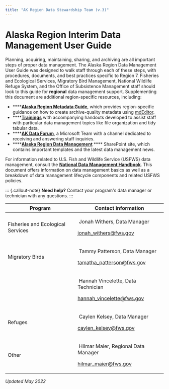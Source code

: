 ```yaml
---
title: "AK Region Data Stewardship Team (v.3)"
---
```


# Alaska Region Interim Data Management User Guide

Planning, acquiring, maintaining, sharing, and archiving are all important steps of proper data management. The Alaska Region Data Management User Guide was designed to walk staff through each of these steps, with procedures, documents, and best practices specific to Region 7. Fisheries and Ecological Services, Migratory Bird Management, National Wildlife Refuge System, and the Office of Subsistence Management staff should look to this guide for **regional** data management support. Supplementing this document are additional region-specific resources, including:

* ****[**Alaska Region Metadata Guide**](https://doi.org/10.7944/P9S972WM), which provides region-specific guidance on how to create archive-quality metadata using [mdEditor](https://www.mdeditor.org/).
* ****[**Trainings**](https://doimspp.sharepoint.com/sites/fws-ak-data-forum/SitePages/Alaska-Data-Management-Training.aspx) with accompanying handouts developed to assist staff with particular data management topics like file organization and tidy tabular data.
* ****[**AK Data Forum**](https://teams.microsoft.com/l/team/19%3aDOALAy1dGUC9Hf2LrdHW8tyL438XvRuD4h3SeMCOnzQ1%40thread.tacv2/conversations?groupId=30e71f75-c08f-484a-b64a-f08f4e3af34f\&tenantId=0693b5ba-4b18-4d7b-9341-f32f400a5494), a Microsoft Team with a channel dedicated to receiving and answering staff inquiries.
* ****[**Alaska Region Data Management**](https://doimspp.sharepoint.com/sites/fws-FF07S00000-data) **** SharePoint site, which contains important templates and the latest data management news.

For information related to U.S. Fish and Wildlife Service (USFWS) data management, consult the [**National Data Management Handbook**](https://doimspp.sharepoint.com/:b/r/sites/fws-data/Shared%20Documents/DataManagementHandbook.pdf?csf=1\&web=1\&e=wGT4M3). This document offers information on data management basics as well as a breakdown of data management lifecycle components and related USFWS policies.

::: {.callout-note}
**Need help?** Contact your program's data manager or technician with any questions.
:::

| Program                           | Contact information                                                                                                                                                                                 |
| --------------------------------- | --------------------------------------------------------------------------------------------------------------------------------------------------------------------------------------------------- |
| Fisheries and Ecological Services | <p><img src="broken-reference" alt="" data-size="line"> Jonah Withers, Data Manager</p><p>jonah_withers@fws.gov</p>                                                                                 |
| Migratory Birds                   | <p><img src="broken-reference" alt="" data-size="line"> Tammy Patterson, Data Manager</p><p><a href="https://app.gitbook.com/u/tfpKEfytBhZAM8ga2Ihi8kQPcqC3">tamatha_patterson@fws.gov</a></p>      |
|                                   | <p><img src="broken-reference" alt="" data-size="line"> Hannah Vincelette, Data Technician</p><p><a href="https://app.gitbook.com/u/X30hpltQUnMC3gQgzixKVdu6YaZ2">hannah_vincelette@fws.gov</a></p> |
| Refuges                           | <p><img src="broken-reference" alt="" data-size="line"> Caylen Kelsey, Data Manager</p><p><a href="https://app.gitbook.com/u/O15eW17GQiOtRJu7axv3cUiNkYw1">caylen_kelsey@fws.gov</a></p>            |
| Other                             | <p><img src="broken-reference" alt="" data-size="line"> Hilmar Maier, Regional Data Manager</p><p><a href="https://app.gitbook.com/u/580681dfe8591f10000a2a40">hilmar_maier@fws.gov</a></p>         |

_Updated May 2022_
